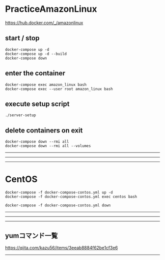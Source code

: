 # PracticeAmazonLinux
https://hub.docker.com/_/amazonlinux


## start / stop
```
docker-compose up -d
docker-compose up -d --build
docker-compose down
```

## enter the container
```
docker-compose exec amazon_linux bash
docker-compose exec --user root amazon_linux bash
```

## execute setup script
``
./server-setup
``

## delete containers on exit
```
docker-compose down --rmi all
docker-compose down --rmi all --volumes
```

_______________________________________________________________________________
_______________________________________________________________________________
_______________________________________________________________________________
# CentOS
```
docker-compose -f docker-compose-contos.yml up -d
docker-compose -f docker-compose-contos.yml exec centos bash

docker-compose -f docker-compose-contos.yml down
```

_______________________________________________________________________________
_______________________________________________________________________________
_______________________________________________________________________________

## yumコマンド一覧
https://qiita.com/kazu56/items/3eeab8884f62be1cf3e6


________________________________________________________




